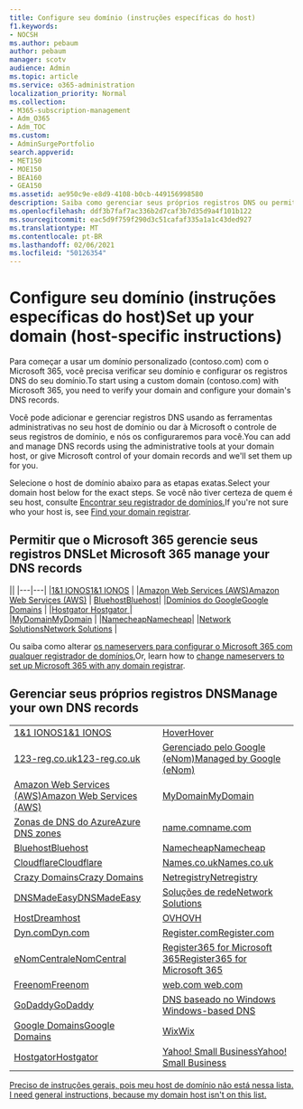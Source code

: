 ```yaml
---
title: Configure seu domínio (instruções específicas do host)
f1.keywords:
- NOCSH
ms.author: pebaum
author: pebaum
manager: scotv
audience: Admin
ms.topic: article
ms.service: o365-administration
localization_priority: Normal
ms.collection:
- M365-subscription-management
- Adm_O365
- Adm_TOC
ms.custom:
- AdminSurgePortfolio
search.appverid:
- MET150
- MOE150
- BEA160
- GEA150
ms.assetid: ae950c9e-e8d9-4108-b0cb-449156998580
description: Saiba como gerenciar seus próprios registros DNS ou permitir que a Microsoft gerencie seus registros DNS para você.
ms.openlocfilehash: ddf3b7faf7ac336b2d7caf3b7d35d9a4f101b122
ms.sourcegitcommit: eac5d9f759f290d3c51cafaf335a1a1c43ded927
ms.translationtype: MT
ms.contentlocale: pt-BR
ms.lasthandoff: 02/06/2021
ms.locfileid: "50126354"
---
```

# <a name="set-up-your-domain-host-specific-instructions"></a><span data-ttu-id="fc8b4-103">Configure seu domínio (instruções específicas do host)</span><span class="sxs-lookup"><span data-stu-id="fc8b4-103">Set up your domain (host-specific instructions)</span></span>

<span data-ttu-id="fc8b4-104">Para começar a usar um domínio personalizado (contoso.com) com o Microsoft 365, você precisa verificar seu domínio e configurar os registros DNS do seu domínio.</span><span class="sxs-lookup"><span data-stu-id="fc8b4-104">To start using a custom domain (contoso.com) with Microsoft 365, you need to verify your domain and configure your domain's DNS records.</span></span> 
  
<span data-ttu-id="fc8b4-105">Você pode adicionar e gerenciar registros DNS usando as ferramentas administrativas no seu host de domínio ou dar à Microsoft o controle de seus registros de domínio, e nós os configuraremos para você.</span><span class="sxs-lookup"><span data-stu-id="fc8b4-105">You can add and manage DNS records using the administrative tools at your domain host, or give Microsoft control of your domain records and we'll set them up for you.</span></span>
  
<span data-ttu-id="fc8b4-106">Selecione o host de domínio abaixo para as etapas exatas.</span><span class="sxs-lookup"><span data-stu-id="fc8b4-106">Select your domain host below for the exact steps.</span></span> <span data-ttu-id="fc8b4-107">Se você não tiver certeza de quem é seu host, consulte [Encontrar seu registrador de domínios.](find-your-domain-registrar.md)</span><span class="sxs-lookup"><span data-stu-id="fc8b4-107">If you're not sure who your host is, see [Find your domain registrar](find-your-domain-registrar.md).</span></span>
  

## <a name="let-microsoft-365-manage-your-dns-records"></a><span data-ttu-id="fc8b4-108">Permitir que o Microsoft 365 gerencie seus registros DNS</span><span class="sxs-lookup"><span data-stu-id="fc8b4-108">Let Microsoft 365 manage your DNS records</span></span>

||
|---|---|
|[<span data-ttu-id="fc8b4-109">1&1 IONOS</span><span class="sxs-lookup"><span data-stu-id="fc8b4-109">1&1 IONOS</span></span>](../dns/change-nameservers-at-1-1-internet.md) |
|[<span data-ttu-id="fc8b4-110">Amazon Web Services (AWS)</span><span class="sxs-lookup"><span data-stu-id="fc8b4-110">Amazon Web Services (AWS)</span></span>](../dns/change-nameservers-at-aws.md) |
 [<span data-ttu-id="fc8b4-111">Bluehost</span><span class="sxs-lookup"><span data-stu-id="fc8b4-111">Bluehost</span></span>](../dns/change-nameservers-at-bluehost.md)|
|[<span data-ttu-id="fc8b4-112">Domínios do Google</span><span class="sxs-lookup"><span data-stu-id="fc8b4-112">Google   Domains</span></span>](../dns/change-nameservers-at-google-domains.md) |
|[<span data-ttu-id="fc8b4-113">Hostgator   </span><span class="sxs-lookup"><span data-stu-id="fc8b4-113">Hostgator   </span></span>](../dns/change-nameservers-at-hostgator.md)  |  
|[<span data-ttu-id="fc8b4-114">MyDomain</span><span class="sxs-lookup"><span data-stu-id="fc8b4-114">MyDomain</span></span>](../dns/change-nameservers-at-mydomain.md) | 
|[<span data-ttu-id="fc8b4-115">Namecheap</span><span class="sxs-lookup"><span data-stu-id="fc8b4-115">Namecheap</span></span>](../dns/change-nameservers-at-namecheap.md)|
|[<span data-ttu-id="fc8b4-116">Network Solutions</span><span class="sxs-lookup"><span data-stu-id="fc8b4-116">Network Solutions</span></span>](../dns/change-nameservers-at-network-solutions.md) |  

<span data-ttu-id="fc8b4-117">Ou saiba como alterar [os nameservers para configurar o Microsoft 365 com qualquer registrador de domínios.](change-nameservers-at-any-domain-registrar.md)</span><span class="sxs-lookup"><span data-stu-id="fc8b4-117">Or, learn how to [change nameservers to set up Microsoft 365 with any domain registrar](change-nameservers-at-any-domain-registrar.md).</span></span>

## <a name="manage-your-own-dns-records"></a><span data-ttu-id="fc8b4-118">Gerenciar seus próprios registros DNS</span><span class="sxs-lookup"><span data-stu-id="fc8b4-118">Manage your own DNS records</span></span>

|                           |                          |
|---------------------------|--------------------------|
| [<span data-ttu-id="fc8b4-119">1&1 IONOS</span><span class="sxs-lookup"><span data-stu-id="fc8b4-119">1&1 IONOS</span></span>](../dns/create-dns-records-at-1-1-internet.md) | [<span data-ttu-id="fc8b4-120">Hover</span><span class="sxs-lookup"><span data-stu-id="fc8b4-120">Hover</span></span>](../dns/create-dns-records-at-hover.md) |
| [<span data-ttu-id="fc8b4-121">123-reg.co.uk</span><span class="sxs-lookup"><span data-stu-id="fc8b4-121">123-reg.co.uk</span></span>](../dns/create-dns-records-at-123-reg-co-uk.md) | [<span data-ttu-id="fc8b4-122">Gerenciado pelo Google (eNom)</span><span class="sxs-lookup"><span data-stu-id="fc8b4-122">Managed   by Google (eNom)</span></span>](../dns/create-dns-records-for-domain-managed-by-google-enom.md)|
| [<span data-ttu-id="fc8b4-123">Amazon Web Services (AWS)</span><span class="sxs-lookup"><span data-stu-id="fc8b4-123">Amazon Web Services (AWS)</span></span>](../dns/create-dns-records-at-aws.md) | [<span data-ttu-id="fc8b4-124">MyDomain</span><span class="sxs-lookup"><span data-stu-id="fc8b4-124">MyDomain</span></span>](../dns/create-dns-records-at-mydomain.md) |
| [<span data-ttu-id="fc8b4-125">Zonas de DNS do Azure</span><span class="sxs-lookup"><span data-stu-id="fc8b4-125">Azure DNS zones</span></span>](../dns/create-dns-records-for-azure-dns-zones.md) | [<span data-ttu-id="fc8b4-126">name.com</span><span class="sxs-lookup"><span data-stu-id="fc8b4-126">name.com</span></span>](../dns/create-dns-records-at-name-com.md) |
| [<span data-ttu-id="fc8b4-127">Bluehost</span><span class="sxs-lookup"><span data-stu-id="fc8b4-127">Bluehost</span></span>](../dns/create-dns-records-at-bluehost.md) | [<span data-ttu-id="fc8b4-128">Namecheap</span><span class="sxs-lookup"><span data-stu-id="fc8b4-128">Namecheap</span></span>](../dns/create-dns-records-at-namecheap.md)|
| [<span data-ttu-id="fc8b4-129">Cloudflare</span><span class="sxs-lookup"><span data-stu-id="fc8b4-129">Cloudflare</span></span>](../dns/create-dns-records-at-cloudflare.md)| [<span data-ttu-id="fc8b4-130">Names.co.uk</span><span class="sxs-lookup"><span data-stu-id="fc8b4-130">Names.co.uk</span></span>](../dns/create-dns-records-at-names-co-uk.md) |
|  [<span data-ttu-id="fc8b4-131">Crazy Domains</span><span class="sxs-lookup"><span data-stu-id="fc8b4-131">Crazy Domains</span></span>](../dns/create-dns-records-at-crazy-domains.md)| [<span data-ttu-id="fc8b4-132">Netregistry</span><span class="sxs-lookup"><span data-stu-id="fc8b4-132">Netregistry</span></span>](../dns/create-dns-records-at-netregistry.md) |
|[<span data-ttu-id="fc8b4-133">DNSMadeEasy</span><span class="sxs-lookup"><span data-stu-id="fc8b4-133">DNSMadeEasy</span></span>](../dns/create-dns-records-at-dnsmadeeasy.md) | [<span data-ttu-id="fc8b4-134">Soluções de rede</span><span class="sxs-lookup"><span data-stu-id="fc8b4-134">Network   Solutions</span></span>](../dns/create-dns-records-at-network-solutions.md) |
|[<span data-ttu-id="fc8b4-135">Host</span><span class="sxs-lookup"><span data-stu-id="fc8b4-135">Dreamhost</span></span>](../dns/create-dns-records-at-dreamhost.md)  | [<span data-ttu-id="fc8b4-136">OVH</span><span class="sxs-lookup"><span data-stu-id="fc8b4-136">OVH</span></span>](../dns/create-dns-records-at-ovh.md) |
|  [<span data-ttu-id="fc8b4-137">Dyn.com</span><span class="sxs-lookup"><span data-stu-id="fc8b4-137">Dyn.com</span></span>](../dns/create-dns-records-at-dyn-com.md) | [<span data-ttu-id="fc8b4-138">Register.com</span><span class="sxs-lookup"><span data-stu-id="fc8b4-138">Register.com</span></span>](../dns/create-dns-records-at-register-com.md) |
| [<span data-ttu-id="fc8b4-139">eNomCentral</span><span class="sxs-lookup"><span data-stu-id="fc8b4-139">eNomCentral</span></span>](../dns/create-dns-records-at-enomcentral.md)| [<span data-ttu-id="fc8b4-140">Register365 for Microsoft 365</span><span class="sxs-lookup"><span data-stu-id="fc8b4-140">Register365 for Microsoft 365</span></span>](../dns/create-dns-records-at-register365.md)  |
| [<span data-ttu-id="fc8b4-141">Freenom</span><span class="sxs-lookup"><span data-stu-id="fc8b4-141">Freenom</span></span>](../dns/create-dns-records-at-freenom.md) | [<span data-ttu-id="fc8b4-142"> web.com </span><span class="sxs-lookup"><span data-stu-id="fc8b4-142"> web.com </span></span>](../dns/create-dns-records-at-web-com.md)|
|[<span data-ttu-id="fc8b4-143">GoDaddy</span><span class="sxs-lookup"><span data-stu-id="fc8b4-143">GoDaddy</span></span>](../dns/create-dns-records-at-godaddy.md)|[<span data-ttu-id="fc8b4-144"> DNS baseado no Windows</span><span class="sxs-lookup"><span data-stu-id="fc8b4-144"> Windows-based DNS</span></span>](../dns/create-dns-records-using-windows-based-dns.md)   |
| [<span data-ttu-id="fc8b4-145">Google Domains</span><span class="sxs-lookup"><span data-stu-id="fc8b4-145">Google Domains</span></span>](../dns/create-dns-records-at-google-domains.md) |[<span data-ttu-id="fc8b4-146">Wix</span><span class="sxs-lookup"><span data-stu-id="fc8b4-146">Wix</span></span>](../dns/create-dns-records-at-wix.md) |
|[<span data-ttu-id="fc8b4-147">Hostgator</span><span class="sxs-lookup"><span data-stu-id="fc8b4-147">Hostgator</span></span>](../dns/create-dns-records-at-hostgator.md)  | [<span data-ttu-id="fc8b4-148">Yahoo!   Small Business</span><span class="sxs-lookup"><span data-stu-id="fc8b4-148">Yahoo!   Small Business</span></span>](../dns/create-dns-records-at-yahoo-small-business.md)  |

[<span data-ttu-id="fc8b4-149">Preciso de instruções gerais, pois meu host de domínio não está nessa lista. </span><span class="sxs-lookup"><span data-stu-id="fc8b4-149">I need general instructions, because my domain host isn't on this list. </span></span>](create-dns-records-at-any-dns-hosting-provider.md)
   
